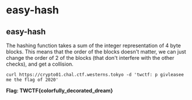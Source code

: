 # easy-hash



## easy-hash

The hashing function takes a sum of the integer representation of 4 byte blocks. This means that the order of the blocks doesn't matter, we can just change the order of 2 of the blocks \(that don't interfere with the other checks\), and get a collision.

```text
curl https://crypto01.chal.ctf.westerns.tokyo -d 'twctf: p givleasee me the flag of 2020'
```

**Flag: TWCTF{colorfully\_decorated\_dream}**

